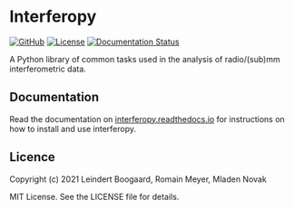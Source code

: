 # Interferopy

[![GitHub](https://img.shields.io/badge/GitHub-mladenovak%2Finterferopy-blue.svg?style=flat)](https://github.com/mladenovak/interferopy)
[![License](http://img.shields.io/badge/license-MIT-blue.svg?style=flat)](https://github.com/mladenovak/interferopy/blob/master/LICENSE)
[![Documentation Status](https://readthedocs.org/projects/interferopy/badge/?version=latest)](https://interferopy.readthedocs.io/en/latest/?badge=latest)

A Python library of common tasks used in the analysis of radio/(sub)mm interferometric data.


## Documentation

Read the documentation on [interferopy.readthedocs.io](https://interferopy.readthedocs.io/en/latest/) for instructions on how to install and use interferopy.


## Licence

Copyright (c) 2021 Leindert Boogaard, Romain Meyer, Mladen Novak

MIT License.  See the LICENSE file for details.

